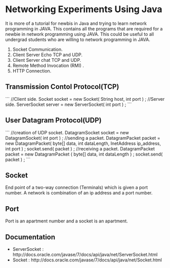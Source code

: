 # Networking Experiments Using Java
<p>It is more of a tutorial for newbis in Java and trying to learn network programming in JAVA.
This contains all the programs that are required for a newbie in network programming using JAVA.
This could be useful to all undergrad students who are willing to network programming in JAVA.</p>
<ol><li>Socket Communication.</li>
<li> Client Server Echo TCP and UDP.</li>
<li> Client Server chat TCP and UDP.</li>
<li> Remote Method Invocation (RMI) .</li>
<li> HTTP Connection.</li></ol>
<h2>Transmission Contol Protocol(TCP)</h2>
```
//Client side.
Socket socket = new Socket( String host, int port ) ;
//Server side.
ServerSocket server = new ServerSocket( int port ) ;
```
<h2>User Datagram Protocol(UDP)</h2>
```
//creation of UDP socket.
DatagramSocket socket = new DatagramSocket( int port ) ;
//sending a packet.
DatagramPacket packet = new DatagramPacket( byte[] data, int dataLength, InetAddress ip_address, int port ) ;
socket.send( packet ) ;
//receiving a packet.
DatagramPacket packet = new DatagramPacket ( byte[] data, int dataLength ) ;
socket.send( packet ) ;
```
<h2>Socket</h2>
<p>End point of a two-way connection (Terminals) 
which is given a port number. A network is combination of an ip address and a port number.  </p>
<h2>Port</h2>
<p>Port is an apartment number and a socket is an apartment.</p>
<h2>Documentation</h2>
<p>
<ul>
<li>ServerSocket : http://docs.oracle.com/javase/7/docs/api/java/net/ServerSocket.html</li>
<li>Socket : http://docs.oracle.com/javase/7/docs/api/java/net/Socket.html</li>
</ul>
</p>
